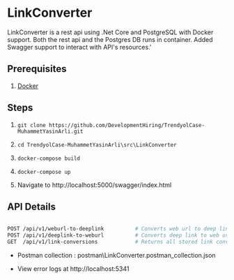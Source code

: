 # LinkConverter
  LinkConverter is a rest api using .Net Core and PostgreSQL with Docker support.
  Both the rest api and the Postgres DB runs in container.
  Added Swagger support to interact with API's resources.'
  
## Prerequisites
1. [Docker](https://www.docker.com/)

## Steps
1. `git clone https://github.com/DevelopmentHiring/TrendyolCase-MuhammetYasinArli.git`

2. `cd TrendyolCase-MuhammetYasinArli\src\LinkConverter`

3. `docker-compose build`

4. `docker-compose up`

5.  Navigate to http://localhost:5000/swagger/index.html

## API Details


```sh 

POST /api/v1/weburl-to-deeplink          # Converts web url to deep link
POST /api/v1/deeplink-to-weburl          # Converts deep link to web url
GET  /api/v1/link-conversions            # Returns all stored link conversions

```

- Postman collection : postman\LinkConverter.postman_collection.json

- View error logs at http://localhost:5341
